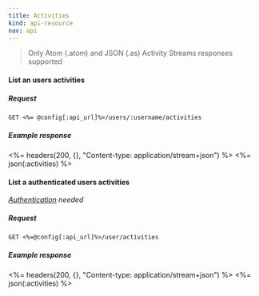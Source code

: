 ```yaml
---
title: Activities
kind: api-resource
nav: api
---
```


> Only Atom (.atom) and JSON (.as) Activity Streams responses supported

#### List an users activities

##### Request

```
GET <%= @config[:api_url]%>/users/:username/activities
```

##### Example response

<%= headers(200, {}, "Content-type: application/stream+json") %>
<%= json(:activities) %>

#### List a authenticated users activities

*[Authentication](#authenticated_call) needed*

##### Request

```
GET <%=@config[:api_url]%>/user/activities
```

##### Example response

<%= headers(200, {}, "Content-type: application/stream+json") %>
<%= json(:activities) %>
